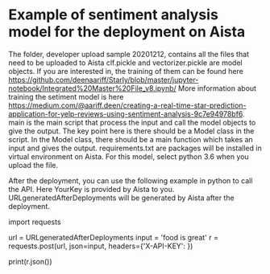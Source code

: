 # Example of sentiment analysis model for the deployment on Aista

The folder, developer upload sample 20201212, contains all the files that need to be uploaded to Aista
  clf.pickle and vectorizer.pickle are model objects. 
    If you are interested in, the training of them can be found here https://github.com/deenaariff/Starly/blob/master/jupyter-notebook/Integrated%20Master%20File_v8.ipynb/ More information about training the setiment model is here https://medium.com/@aariff.deen/creating-a-real-time-star-prediction-application-for-yelp-reviews-using-sentiment-analysis-9c7e94978bf6.
  main is the main script that process the input and call the model objects to give the output.
    The key point here is there should be a Model class in the script. In the Model class, there should be a main function which takes an input and gives the output.
  requirements.txt are packages will be installed in virtual environment on Aista. For this model, select python 3.6 when you upload the file.
  
  
After the deployment, you can use the following example in python to call the API. Here YourKey is provided by Aista to you. URLgeneratedAfterDeployments will be generated by Aista after the deployment.

  import requests

  url = URLgeneratedAfterDeployments
  input = 'food is great'
  r = requests.post(url, json=input, headers={'X-API-KEY': <YourKey>})

  print(r.json())
  
